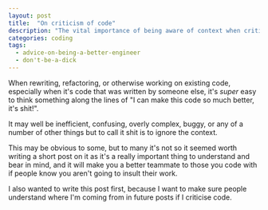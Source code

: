 ```yaml
---
layout: post
title:  "On criticism of code"
description: "The vital importance of being aware of context when criticising existing code"
categories: coding
tags:
  - advice-on-being-a-better-engineer
  - don't-be-a-dick
---
```

When rewriting, refactoring, or otherwise working on existing code, especially when it's code that was written by
someone else, it's *super* easy to think something along the lines of "I can make this code so much better, it's shit!".

It may well be inefficient, confusing, overly complex, buggy, or any of a number of other things but to call it shit is
to ignore the context.

<!-- describe learning this while rewriting IPC/RPC code -->

<!-- explain why the first code written to do something often sucks -->

This may be obvious to some, but to many it's not so it seemed worth writing a short post on it as it's a really
important thing to understand and bear in mind, and it will make you a better teammate to those you code with if people
know you aren't going to insult their work.

I also wanted to write this post first, because I want to make sure people understand where I'm coming from in future
posts if I criticise code.
